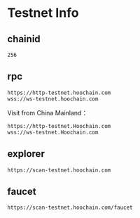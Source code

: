 # Testnet Info

## chainid
```
256
```
## rpc
```
https://http-testnet.hoochain.com
wss://ws-testnet.hoochain.com
```

Visit from China Mainland：
```
https://http-testnet.Hoochain.com 
wss://ws-testnet.Hoochain.com
```

## explorer
```
https://scan-testnet.hoochain.com
```

## faucet

```
https://scan-testnet.hoochain.com/faucet
```